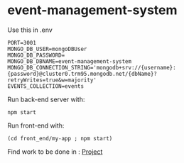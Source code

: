 # event-management-system

Use this in .env
```
PORT=3001
MONGO_DB_USER=mongoDBUser
MONGO_DB_PASSWORD=
MONGO_DB_DBNAME=event-management-system
MONGO_DB_CONNECTION_STRING='mongodb+srv://{username}:{password}@cluster0.trm95.mongodb.net/{dbName}?retryWrites=true&w=majority'
EVENTS_COLLECTION=events
```

Run back-end server with:
```
npm start
```

Run front-end with:
```
(cd front_end/my-app ; npm start)
```

Find work to be done in : [
Project](https://github.com/hiratab/event-management-system/projects/1)
